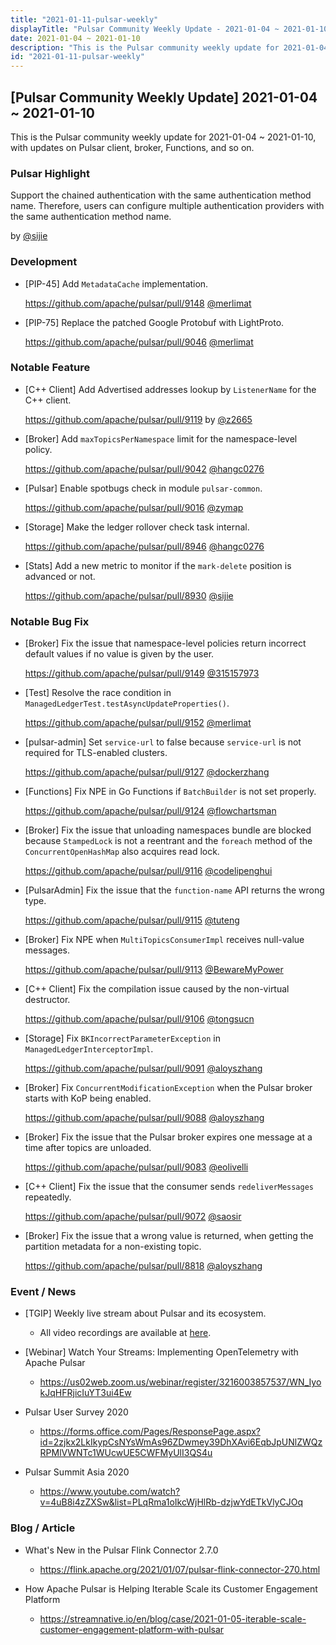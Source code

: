 ```yaml
---
title: "2021-01-11-pulsar-weekly"
displayTitle: "Pulsar Community Weekly Update - 2021-01-04 ~ 2021-01-10"
date: 2021-01-04 ~ 2021-01-10
description: "This is the Pulsar community weekly update for 2021-01-04 ~ 2021-01-10, with updates on Pulsar client, broker, Functions, and so on."
id: "2021-01-11-pulsar-weekly"
---
```


## [Pulsar Community Weekly Update] 2021-01-04 ~ 2021-01-10

This is the Pulsar community weekly update for 2021-01-04 ~ 2021-01-10, with updates on Pulsar client, broker, Functions, and so on.

### Pulsar Highlight

Support the chained authentication with the same authentication method name. Therefore, users can configure multiple authentication providers with the same authentication method name.

by [@sijie](https://github.com/sijie)

### Development

- [PIP-45] Add `MetadataCache` implementation.

    https://github.com/apache/pulsar/pull/9148 [@merlimat](https://github.com/merlimat)

- [PIP-75] Replace the patched Google Protobuf with LightProto.

    https://github.com/apache/pulsar/pull/9046 [@merlimat](https://github.com/merlimat)

### Notable Feature

- [C++ Client] Add Advertised addresses lookup by `ListenerName` for the C++ client.

    https://github.com/apache/pulsar/pull/9119 by [@z2665](https://github.com/z2665)

- [Broker] Add `maxTopicsPerNamespace` limit for the namespace-level policy.

    https://github.com/apache/pulsar/pull/9042 [@hangc0276](https://github.com/hangc0276)

- [Pulsar] Enable spotbugs check in module `pulsar-common`.

    https://github.com/apache/pulsar/pull/9016 [@zymap](https://github.com/zymap)

- [Storage] Make the ledger rollover check task internal.

    https://github.com/apache/pulsar/pull/8946 [@hangc0276](https://github.com/hangc0276)

- [Stats] Add a new metric to monitor if the `mark-delete` position is advanced or not.

    https://github.com/apache/pulsar/pull/8930 [@sijie](https://github.com/sijie)

### Notable Bug Fix

- [Broker] Fix the issue that namespace-level policies return incorrect default values if no value is given by the user.

    https://github.com/apache/pulsar/pull/9149 [@315157973](https://github.com/315157973)

- [Test] Resolve the race condition in `ManagedLedgerTest.testAsyncUpdateProperties()`.

    https://github.com/apache/pulsar/pull/9152 [@merlimat](https://github.com/merlimat)

- [pulsar-admin] Set `service-url` to false because `service-url` is not required for TLS-enabled clusters.

    https://github.com/apache/pulsar/pull/9127 [@dockerzhang](https://github.com/dockerzhang)

- [Functions] Fix NPE in Go Functions if `BatchBuilder` is not set properly.

    https://github.com/apache/pulsar/pull/9124 [@flowchartsman](https://github.com/flowchartsman)

- [Broker] Fix the issue that unloading namespaces bundle are blocked because `StampedLock` is not a reentrant and the `foreach` method of the `ConcurrentOpenHashMap` also acquires read lock.

    https://github.com/apache/pulsar/pull/9116 [@codelipenghui](https://github.com/codelipenghui)

- [PulsarAdmin] Fix the issue that the `function-name` API returns the wrong type.

    https://github.com/apache/pulsar/pull/9115 [@tuteng](https://github.com/tuteng)

- [Broker] Fix NPE when `MultiTopicsConsumerImpl` receives null-value messages.

    https://github.com/apache/pulsar/pull/9113 [@BewareMyPower](https://github.com/BewareMyPower)

- [C++ Client] Fix the compilation issue caused by the non-virtual destructor.

    https://github.com/apache/pulsar/pull/9106 [@tongsucn](https://github.com/tongsucn)

- [Storage] Fix `BKIncorrectParameterException` in `ManagedLedgerInterceptorImpl`.

    https://github.com/apache/pulsar/pull/9091 [@aloyszhang](https://github.com/aloyszhang)

- [Broker] Fix `ConcurrentModificationException` when the Pulsar broker starts with KoP being enabled.

    https://github.com/apache/pulsar/pull/9088 [@aloyszhang](https://github.com/aloyszhang)

- [Broker] Fix the issue that the Pulsar broker expires one message at a time after topics are unloaded.

    https://github.com/apache/pulsar/pull/9083 [@eolivelli](https://github.com/eolivelli)

- [C++ Client] Fix the issue that the consumer sends `redeliverMessages` repeatedly.

    https://github.com/apache/pulsar/pull/9072 [@saosir](https://github.com/saosir)

- [Broker] Fix the issue that a wrong value is returned, when getting the partition metadata for a non-existing topic.

    https://github.com/apache/pulsar/pull/8818 [@aloyszhang](https://github.com/aloyszhang)

### Event / News

- [TGIP] Weekly live stream about Pulsar and its ecosystem.

  - All video recordings are available at [here](https://streamnative.io/resource#tgip).

- [Webinar] Watch Your Streams: Implementing OpenTelemetry with Apache Pulsar

    - https://us02web.zoom.us/webinar/register/3216003857537/WN_IyokJqHFRjicIuYT3ui4Ew

- Pulsar User Survey 2020

  - https://forms.office.com/Pages/ResponsePage.aspx?id=2zjkx2LkIkypCsNYsWmAs96ZDwmey39DhXAvi6EqbJpUNlZWQzRPMlVWNTc1WUcwUE5CWFMyUlI3QS4u

- Pulsar Summit Asia 2020

   - https://www.youtube.com/watch?v=4uB8i4zZXSw&list=PLqRma1oIkcWjHlRb-dzjwYdETkVlyCJOq

### Blog / Article

- What's New in the Pulsar Flink Connector 2.7.0

    - https://flink.apache.org/2021/01/07/pulsar-flink-connector-270.html

- How Apache Pulsar is Helping Iterable Scale its Customer Engagement Platform

    - https://streamnative.io/en/blog/case/2021-01-05-iterable-scale-customer-engagement-platform-with-pulsar

